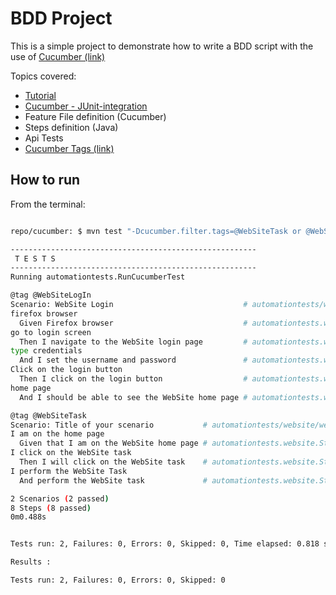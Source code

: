# BDD Project

This is a simple project to demonstrate how to write a BDD script with the use of [Cucumber (link)](https://cucumber.io/docs/cucumber/)

Topics covered:

* [Tutorial](https://cucumber.io/docs/guides/10-minute-tutorial/)
* [Cucumber - JUnit-integration](https://cucumber.io/docs/cucumber/api/#junit)
* Feature File definition (Cucumber)
* Steps definition (Java)
* Api Tests
* [Cucumber Tags (link)](https://cucumber.io/docs/cucumber/api/#tags)

## How to run

From the terminal:

```bash

repo/cucumber: $ mvn test "-Dcucumber.filter.tags=@WebSiteTask or @WebSiteLogIn"

-------------------------------------------------------
 T E S T S
-------------------------------------------------------
Running automationtests.RunCucumberTest

@tag @WebSiteLogIn
Scenario: WebSite Login                             # automationtests/website/login.feature:6
firefox browser
  Given Firefox browser                             # automationtests.website.StepsWebSiteLogin.firefox_browser()
go to login screen
  Then I navigate to the WebSite login page         # automationtests.website.StepsWebSiteLogin.i_navigate_to_the_WebSite_login_page()
type credentials
  And I set the username and password               # automationtests.website.StepsWebSiteLogin.i_set_the_username_and_password()
Click on the login button
  Then I click on the login button                  # automationtests.website.StepsWebSiteLogin.i_click_on_the_login_button()
home page
  And I should be able to see the WebSite home page # automationtests.website.StepsWebSiteLogin.i_should_be_able_to_see_the_WebSite_home_page()

@tag @WebSiteTask
Scenario: Title of your scenario           # automationtests/website/webSiteTask.feature:6
I am on the home page
  Given that I am on the WebSite home page # automationtests.website.StepsWebSiteTask.that_I_am_on_the_WebSite_home_page()
I click on the WebSite task
  Then I will click on the WebSite task    # automationtests.website.StepsWebSiteTask.i_will_click_on_the_WebSite_task()
I perform the WebSite Task
  And perform the WebSite task             # automationtests.website.StepsWebSiteTask.perform_the_WebSite_task()

2 Scenarios (2 passed)
8 Steps (8 passed)
0m0.488s


Tests run: 2, Failures: 0, Errors: 0, Skipped: 0, Time elapsed: 0.818 sec

Results :

Tests run: 2, Failures: 0, Errors: 0, Skipped: 0

```
